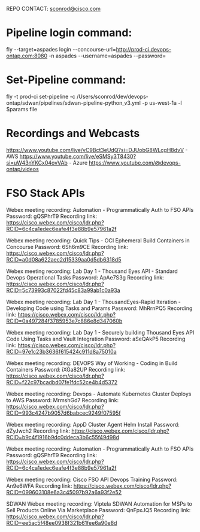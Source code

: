 REPO CONTACT: sconrod@cisco.com



Pipeline login command:
======
fly --target=aspades login --concourse-url=http://prod-ci.devops-ontap.com:8080 -n aspades --username=aspades --password=

Set-Pipeline command:
==========
fly -t prod-ci set-pipeline -c /Users/sconrod/dev/devops-ontap/sdwan/pipelines/sdwan-pipeline-python_v3.yml -p us-west-1a -l $params file

Recordings and Webcasts
======================
https://www.youtube.com/live/vC9Bct3eUdQ?si=DJUobG8WLcgH8dvV - AWS
https://www.youtube.com/live/eSMSy3T8430?si=uW43nYKCx04ovVAb - Azure
https://www.youtube.com/@devops-ontap/videos

FSO Stack APIs
==============

Webex meeting recording: Automation - Programmatically Auth to FSO APIs
Password: gQSPhrT9
Recording link: https://cisco.webex.com/cisco/ldr.php?RCID=6c4ca1edec6eafe4f3e88b9e57961a2f

Webex meeting recording: Quick Tips - OCI Ephemeral Build Containers in Concourse
Password: 6Sh6m9CE
Recording link: https://cisco.webex.com/cisco/ldr.php?RCID=a0d08a622aec2d15339aa0d5db6318d5

Webex meeting recording: Lab Day 1 - Thousand Eyes API - Standard Devops Operational Tasks
Password: ApAe7S3g
Recording link: https://cisco.webex.com/cisco/ldr.php?RCID=5c73993c87022fd45c83a99ab1c0a93a

Webex meeting recording: Lab Day 1 - ThousandEyes-Rapid Iteration - Developing Code using Tasks and Params
Password: MhRrnPQ5
Recording link: https://cisco.webex.com/cisco/ldr.php?RCID=0a497284f3785953e7c886e8d347060b

Webex meeting recording: Lab Day 1 - Securely building Thousand Eyes API Code Using Tasks and Vault Integration
Password: aSeQAkP5
Recording link: https://cisco.webex.com/cisco/ldr.php?RCID=97e1c23b3636f615424c911d8a75010a

Webex meeting recording: DEVOPS Way of Working - Coding in Build Containers
Password: iXGa82UP
Recording link: https://cisco.webex.com/cisco/ldr.php?RCID=f22c97bcadbd07fe1fdc52ce4b4d5372

Webex meeting recording: Devops - Automate Kubernetes Cluster Deploys to AWS
Password: MrmshGd7
Recording link: https://cisco.webex.com/cisco/ldr.php?RCID=993c4247b9057d6babcec9249f07595f

Webex meeting recording: AppD Cluster Agent Helm Install
Password: dZyJwch2
Recording link: https://cisco.webex.com/cisco/ldr.php?RCID=b9c4f1916b9dc0ddeca3b6c55f49d98d

Webex meeting recording: Automation - Programmatically Auth to FSO APIs
Password: gQSPhrT9
Recording link: https://cisco.webex.com/cisco/ldr.php?RCID=6c4ca1edec6eafe4f3e88b9e57961a2f

Webex meeting recording: Cisco FSO API Devops Training
Password: An9e6WFA
Recording link: https://cisco.webex.com/cisco/ldr.php?RCID=099603108e6a3c45097b92a6a93f2e52

SDWAN
Webex meeting recording: Viptela SDWAN Automation for MSPs to Sell Products Online Via Marketplace
Password: QnFpxJQ5
Recording link: https://cisco.webex.com/cisco/ldr.php?RCID=ee5ac5f48ee0938f321b61fee6a90e8d




